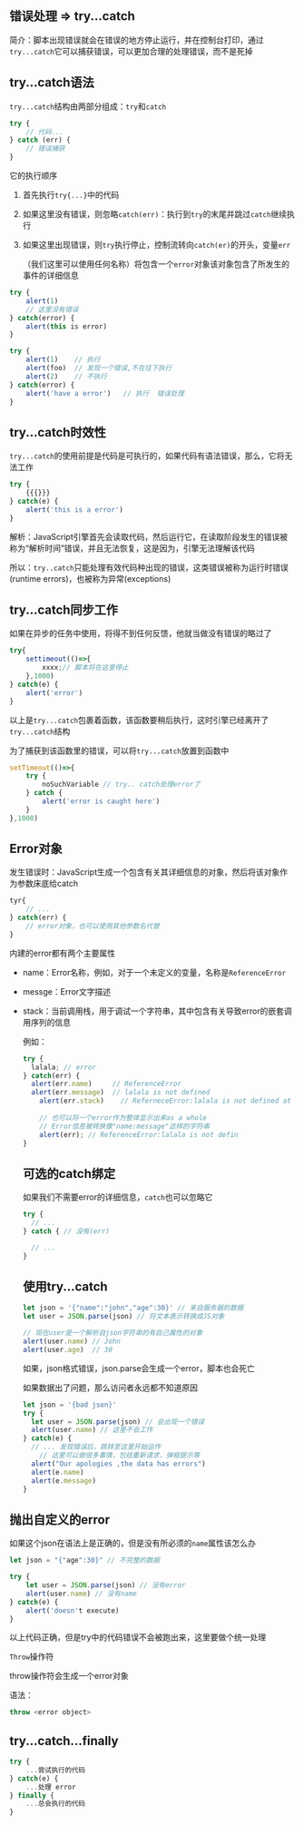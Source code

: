 ## 错误处理 => try...catch

简介：脚本出现错误就会在错误的地方停止运行，并在控制台打印，通过`try...catch`它可以捕获错误，可以更加合理的处理错误，而不是死掉

## try...catch语法

`try...catch`结构由两部分组成：`try`和`catch`

```js
try {
	// 代码...
} catch (err) {
	// 错误捕获
}

```

它的执行顺序

1. 首先执行`try{...}`中的代码

2. 如果这里没有错误，则忽略`catch(err)`：执行到`try`的末尾并跳过`catch`继续执行

3. 如果这里出现错误，则`try`执行停止，控制流转向`catch(er)`的开头，变量`err`

   （我们这里可以使用任何名称）将包含一个`error`对象该对象包含了所发生的事件的详细信息

```js
try {
	alert(1)
	// 这里没有错误
} catch(error) {
	alert(this is error)
}		
```

```js
try {
 	alert(1)    // 执行
 	alert(foo)  // 发现一个错误,不在往下执行
 	alert(2)	// 不执行
} catch(error) {
	alert('have a error')   // 执行  错误处理
}
```

## try...catch时效性

`try...catch`的使用前提是代码是可执行的，如果代码有语法错误，那么，它将无法工作

```js
try {
	{{{}}}
} catch(e) {
	alert('this is a error')
}
```

解析：JavaScript引擎首先会读取代码，然后运行它，在读取阶段发生的错误被称为“解析时间”错误，并且无法恢复，这是因为，引擎无法理解该代码

所以：`try..catch`只能处理有效代码种出现的错误，这类错误被称为运行时错误(runtime errors)，也被称为异常(exceptions)

## try...catch同步工作

如果在异步的任务中使用，将得不到任何反馈，他就当做没有错误的略过了

```js
try{
	settimeout(()=>{
		xxxx;// 脚本将在这里停止
	},1000)
} catch(e) {
	alert('error')
}
```

以上是`try...catch`包裹着函数，该函数要稍后执行，这时引擎已经离开了`try...catch`结构

为了捕获到该函数里的错误，可以将`try...catch`放置到函数中

```js
setTimeout(()=>{
	try {
		noSuchVariable // try.. catch处理error了
	} catch {
		alert('error is caught here')
	}
},1000)
```

## Error对象

发生错误时：JavaScript生成一个包含有关其详细信息的对象，然后将该对象作为参数床底给catch

```js
tyr{
	// ...
} catch(err) {
	// error对象，也可以使用其他参数名代替
}
```

内建的error都有两个主要属性

* name：Error名称，例如，对于一个未定义的变量，名称是`ReferenceError`

* messge：Error文字描述

* stack：当前调用栈，用于调试一个字符串，其中包含有关导致error的嵌套调用序列的信息

  例如：

  ```js
  try {
  	lalala; // error
  } catch(err) {
  	alert(err.name)     // ReferenceError
  	alert(err.message)  // lalala is not defined
      alert(err.stack)    // ReferneceError:lalala is not defined at (...call stafck)
      
      // 也可以将一个error作为整体显示出来as a whole
      // Error信息被转换像"name:message"这样的字符串
      alert(err); // ReferenceError:lalala is not defin
  }
  ```

  ## 可选的catch绑定

  如果我们不需要error的详细信息，`catch`也可以忽略它

  ```js
  try {
  	// ...
  } catch {	// 没有(err)
  
  	// ...
  }
  ```

  ## 使用try...catch

  ```js
  let json = '{"name":"john","age":30}' // 来自服务器的数据
  let user = JSON.parse(json) // 将文本表示转换成JS对象
  
  // 现在user是一个解析自json字符串的有自己属性的对象
  alert(user.name) // John
  alert(user.age)  // 30
  ```

  如果，json格式错误，json.parse会生成一个error，脚本也会死亡

  如果数据出了问题，那么访问者永远都不知道原因

  ```js
  let json = '{bad json}'
  try {
  	let user = JSON.parse(json) // 会出现一个错误
  	alert(user.name) // 这里不会工作
  } catch(e) {
  	// ... 发现错误后，跳转至这里开始运作
      // 这里可以做很多事情，包括重新请求，弹框提示等
  	alert("Our apologies ,the data has errors")
  	alert(e.name)
  	alert(e.message)
  }
  ```

## 抛出自定义的error

如果这个json在语法上是正确的，但是没有所必须的`name`属性该怎么办

```js
let json = "{"age":30}" // 不完整的数据

try {
	let user = JSON.parse(json) // 没有error
	alert(user.name) // 没有name
} catch(e) {
	alert('doesn't execute)
}
```

以上代码正确，但是try中的代码错误不会被跑出来，这里要做个统一处理

`Throw`操作符

throw操作符会生成一个error对象

语法：

```js
throw <error object>
```

## try...catch...finally

```js
try {
	...尝试执行的代码
} catch(e) {
	...处理 error
} finally {
	...总会执行的代码
}
```



